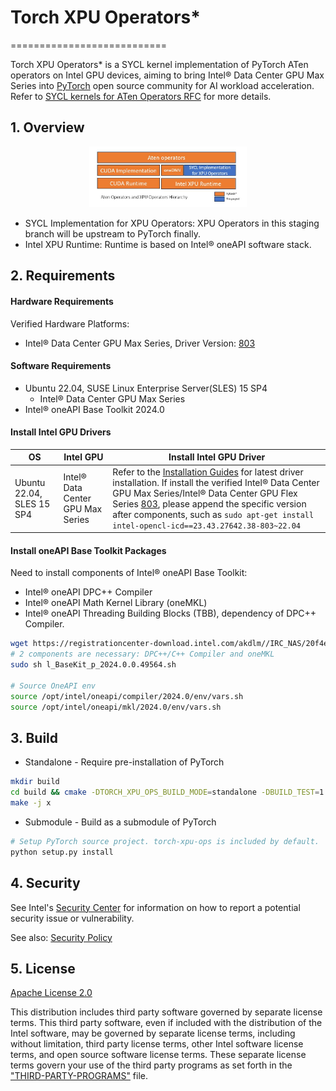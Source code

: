 # Torch XPU Operators*
===========================

Torch XPU Operators* is a SYCL kernel implementation of PyTorch ATen operators on Intel GPU devices, aiming to bring Intel® Data Center GPU Max Series into [PyTorch](https://github.com/pytorch) open source community for AI workload acceleration. Refer to [SYCL kernels for ATen Operators RFC](https://github.com/pytorch/pytorch/issues/114835) for more details. 

## 1. Overview

 <p align="center">
	 <img src="docs/torch_xpu_ops.jpg" width="50%">
 </p>

 * SYCL Implementation for XPU Operators: XPU Operators in this staging branch will be upstream to PyTorch finally. 
 * Intel XPU Runtime: Runtime is based on Intel® oneAPI software stack.
 
## 2. Requirements

#### Hardware Requirements

Verified Hardware Platforms:

* Intel® Data Center GPU Max Series, Driver Version: [803](https://dgpu-docs.intel.com/releases/LTS_803.29_20240131.html)

#### Software Requirements

* Ubuntu 22.04, SUSE Linux Enterprise Server(SLES) 15 SP4
  * Intel® Data Center GPU Max Series
* Intel® oneAPI Base Toolkit 2024.0

#### Install Intel GPU Drivers

|OS|Intel GPU|Install Intel GPU Driver|
|-|-|-|
|Ubuntu 22.04, SLES 15 SP4|Intel® Data Center GPU Max Series|  Refer to the [Installation Guides](https://dgpu-docs.intel.com/installation-guides/index.html#intel-data-center-gpu-max-series) for latest driver installation. If install the verified Intel® Data Center GPU Max Series/Intel® Data Center GPU Flex Series [803](https://dgpu-docs.intel.com/releases/LTS_803.29_20240131.html), please append the specific version after components, such as `sudo apt-get install intel-opencl-icd==23.43.27642.38-803~22.04`|

#### Install oneAPI Base Toolkit Packages

Need to install components of Intel® oneAPI Base Toolkit:

* Intel® oneAPI DPC++ Compiler
* Intel® oneAPI Math Kernel Library (oneMKL)
* Intel® oneAPI Threading Building Blocks (TBB), dependency of DPC++ Compiler.

```bash
wget https://registrationcenter-download.intel.com/akdlm//IRC_NAS/20f4e6a1-6b0b-4752-b8c1-e5eacba10e01/l_BaseKit_p_2024.0.0.49564.sh
# 2 components are necessary: DPC++/C++ Compiler and oneMKL
sudo sh l_BaseKit_p_2024.0.0.49564.sh

# Source OneAPI env
source /opt/intel/oneapi/compiler/2024.0/env/vars.sh
source /opt/intel/oneapi/mkl/2024.0/env/vars.sh
```


## 3. Build

* Standalone - Require pre-installation of PyTorch
```bash
mkdir build
cd build && cmake -DTORCH_XPU_OPS_BUILD_MODE=standalone -DBUILD_TEST=1 -DPYTORCH_INSTALL_DIR=YOUR_PYTORCH_INSTALLATION_DIR ..
make -j x
```
* Submodule - Build as a submodule of PyTorch
```bash
# Setup PyTorch source project. torch-xpu-ops is included by default.
python setup.py install
```

## 4. Security
See Intel's [Security Center](https://www.intel.com/content/www/us/en/security-center/default.html) for information on how to report a potential security issue or vulnerability.

See also: [Security Policy](SECURITY.md)

## 5. License
[Apache License 2.0](LICENSE)

This distribution includes third party software governed by separate license terms. This third party software, even if included with the distribution of the Intel software, may be governed by separate license terms, including without limitation, third party license terms, other Intel software license terms, and open source software license terms. These separate license terms govern your use of the third party programs as set forth in the ["THIRD-PARTY-PROGRAMS"](third-party-programs/THIRD-PARTY-PROGRAMS) file.
